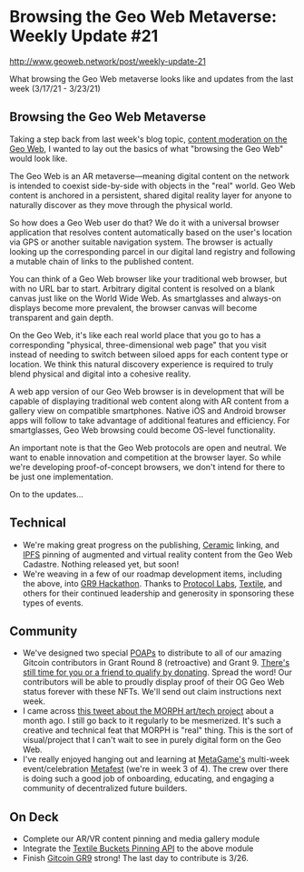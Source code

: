 # Browsing the Geo Web Metaverse: Weekly Update #21

http://www.geoweb.network/post/weekly-update-21

What browsing the Geo Web metaverse looks like and updates from the last week (3/17/21 - 3/23/21)

## Browsing the Geo Web Metaverse

Taking a step back from last week&#39;s blog topic, [content moderation on the Geo Web](https://www.geoweb.network/post/weekly-update-20), I wanted to lay out the basics of what &quot;browsing the Geo Web&quot; would look like.

The Geo Web is an AR metaverse—meaning digital content on the network is intended to coexist side-by-side with objects in the &quot;real&quot; world. Geo Web content is anchored in a persistent, shared digital reality layer for anyone to naturally discover as they move through the physical world.

So how does a Geo Web user do that? We do it with a universal browser application that resolves content automatically based on the user&#39;s location via GPS or another suitable navigation system. The browser is actually looking up the corresponding parcel in our digital land registry and following a mutable chain of links to the published content.

You can think of a Geo Web browser like your traditional web browser, but with no URL bar to start. Arbitrary digital content is resolved on a blank canvas just like on the World Wide Web. As smartglasses and always-on displays become more prevalent, the browser canvas will become transparent and gain depth.

On the Geo Web, it&#39;s like each real world place that you go to has a corresponding &quot;physical, three-dimensional web page&quot; that you visit instead of needing to switch between siloed apps for each content type or location. We think this natural discovery experience is required to truly blend physical and digital into a cohesive reality.

A web app version of our Geo Web browser is in development that will be capable of displaying traditional web content along with AR content from a gallery view on compatible smartphones. Native iOS and Android browser apps will follow to take advantage of additional features and efficiency. For smartglasses, Geo Web browsing could become OS-level functionality.

An important note is that the Geo Web protocols are open and neutral. We want to enable innovation and competition at the browser layer. So while we&#39;re developing proof-of-concept browsers, we don&#39;t intend for there to be just one implementation.

On to the updates...

## Technical

- We&#39;re making great progress on the publishing, [Ceramic](https://www.ceramic.network/) linking, and [IPFS](https://ipfs.io/) pinning of augmented and virtual reality content from the Geo Web Cadastre. Nothing released yet, but soon!
- We&#39;re weaving in a few of our roadmap development items, including the above, into [GR9 Hackathon](https://gitcoin.co/hackathon/gr9/?org=protocol). Thanks to [Protocol Labs](https://protocol.ai/), [Textile](https://textile.io/), and others for their continued leadership and generosity in sponsoring these types of events.

## Community

- We&#39;ve designed two special [POAPs](https://www.poap.xyz/) to distribute to all of our amazing Gitcoin contributors in Grant Round 8 (retroactive) and Grant 9. [There&#39;s still time for you or a friend to qualify by donating](https://gitcoin.co/grants/1403/the-geo-web). Spread the word! Our contributors will be able to proudly display proof of their OG Geo Web status forever with these NFTs. We&#39;ll send out claim instructions next week.
- I came across [this tweet about the MORPH art/tech project](https://twitter.com/nburdy/status/1360220925820604419?s=20) about a month ago. I still go back to it regularly to be mesmerized. It&#39;s such a creative and technical feat that MORPH is &quot;real&quot; thing. This is the sort of visual/project that I can&#39;t wait to see in purely digital form on the Geo Web.
- I&#39;ve really enjoyed hanging out and learning at [MetaGame&#39;s](https://wiki.metagame.wtf/) multi-week event/celebration [Metafest](https://metafest.metagame.wtf/) (we&#39;re in week 3 of 4). The crew over there is doing such a good job of onboarding, educating, and engaging a community of decentralized future builders.

## On Deck

- Complete our AR/VR content pinning and media gallery module
- Integrate the [Textile Buckets Pinning API](https://docs.textile.io/buckets/) to the above module
- Finish [Gitcoin GR9](https://gitcoin.co/grants/1403/the-geo-web) strong! The last day to contribute is 3/26.
